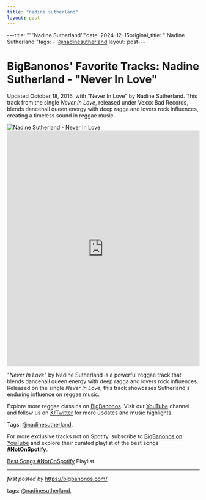 ```yaml
---
title: "nadine sutherland"
layout: post
---
```

---title: "' 'Nadine Sutherland''"date: 2024-12-15original_title: "'Nadine Sutherland'"tags:  - '[@nadinesutherland](/tags/nadinesutherland/)'layout: post---<!-- Post Title --><h1 >BigBanonos' Favorite Tracks: Nadine Sutherland - "Never In Love"</h1> <!-- Introductory Text --><p >Updated October 18, 2016, with "Never In Love" by Nadine Sutherland. This track from the single <em>Never In Love</em>, released under Vexxx Bad Records, blends dancehall queen energy with deep ragga and lovers rock influences, creating a timeless sound in reggae music.</p> <!-- Featured Image --><div > <img src="https://kingsmusicinternational.com/wp-content/uploads/2019/07/NadineSutherland.jpg" alt="Nadine Sutherland - Never In Love" /></div> <!-- YouTube Video Embed --><div > <iframe width="100%" height="617" src="https://www.youtube.com/embed/YKF2oDSZ8bg" title="Never In Love" frameborder="0" allow="accelerometer; autoplay; clipboard-write; encrypted-media; gyroscope; picture-in-picture; web-share" referrerpolicy="strict-origin-when-cross-origin" allowfullscreen></iframe></div> <!-- Song Information --><div > <p><em>"Never In Love"</em> by Nadine Sutherland is a powerful reggae track that blends dancehall queen energy with deep ragga and lovers rock influences. Released on the single <em>Never In Love</em>, this track showcases Sutherland's enduring influence on reggae music.</p></div> <!-- Footer Links --><div > <p>Explore more reggae classics on <a href="https://bigbanonos.com/" target="_blank">BigBanonos</a>. Visit our <a href="https://www.youtube.com/[@BigBanonos](/tags/BigBanonos/)" target="_blank">YouTube</a> channel and follow us on <a href="https://x.com/bigbanonos" target="_blank">X/Twitter</a> for more updates and music highlights.</p></div> <!-- Tags --><p >Tags: [@nadinesutherland](/tags/nadinesutherland/),</p><!--Subscribe and Playlist Links--><div>    <p>For more exclusive tracks not on Spotify, subscribe to <a href="https://www.youtube.com/[@BigBanonos](/tags/BigBanonos/)" target="_blank">BigBanonos on YouTube</a> and explore their curated playlist of the best songs <strong>[#NotOnSpotify](/tags/NotOnSpotify/)</strong>.</p>    <p><a href="https://www.youtube.com/playlist?list=PLtuNtuTatqI0kFahUCbtbfenC_ET5O_tr" target="_blank">Best Songs [#NotOnSpotify](/tags/NotOnSpotify/) Playlist<br /></a></p></div><hr /><p><em>first posted by</em> <a href="https://bigbanonos.com/" rel="noopener" target="_new">https://bigbanonos.com/</a></p><p>tags: [@nadinesutherland](/tags/nadinesutherland/),</p>